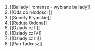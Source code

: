 1. [[Ballady i romanse - wybrane ballady]]
2. [[Oda do młodości ]]
3. [[Sonety Krymskie]]
4. [[Reduta Ordona]]
5. [[Dziady cz II]]
6. [[Dziady cz IV]]
7. [[Dziady cz III]]
8. [[Pan Tadeusz]]
